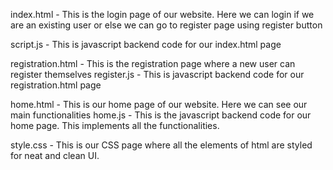 index.html - This is the login page of our website. Here we can login if we are an existing user or else we can go to register page using register button


script.js - This is javascript backend code for our index.html page

registration.html - This is the registration page where a new user can register themselves
register.js - This is javascript backend code for our registration.html page

home.html - This is our home page of our website. Here we can see our main functionalities
home.js - This is the javascript backend code for our home page. This implements all the functionalities.

style.css - This is our CSS page where all the elements of html are styled for neat and clean UI.
